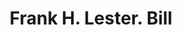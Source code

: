 ---
doi: 10.7916/D83V0V8H
date_other: '1900'
date_other_textual: 1900-1909
form: printed ephemera
genre:
- Invoices
name:
- Frank H. Lester
object_in_context_url: https://biggert.cul.columbia.edu/items/view/ave_biggert_01001
subject_hierarchical_geographic:
- New York, New York, United States
subject_name:
- Frank H. Lester
title: Frank H. Lester. Bill
sort_title: Frank H. Lester. Bill
call_number: ave_biggert_01001
coordinates:
- 40.71277777777778,-74.00583333333333
pid: ave_biggert_01001
identifiers: ave_biggert_01001
permalink: /biggert/ave_biggert_01001/
layout: iiif-image-page
---